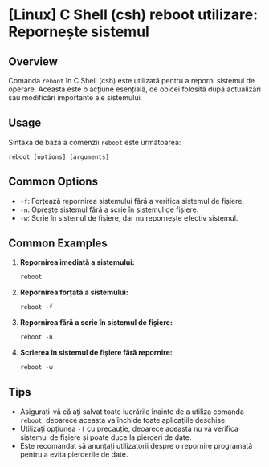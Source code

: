 # [Linux] C Shell (csh) reboot utilizare: Repornește sistemul

## Overview
Comanda `reboot` în C Shell (csh) este utilizată pentru a reporni sistemul de operare. Aceasta este o acțiune esențială, de obicei folosită după actualizări sau modificări importante ale sistemului.

## Usage
Sintaxa de bază a comenzii `reboot` este următoarea:

```
reboot [options] [arguments]
```

## Common Options
- `-f`: Forțează repornirea sistemului fără a verifica sistemul de fișiere.
- `-n`: Oprește sistemul fără a scrie în sistemul de fișiere.
- `-w`: Scrie în sistemul de fișiere, dar nu repornește efectiv sistemul.

## Common Examples
1. **Repornirea imediată a sistemului:**
   ```csh
   reboot
   ```

2. **Repornirea forțată a sistemului:**
   ```csh
   reboot -f
   ```

3. **Repornirea fără a scrie în sistemul de fișiere:**
   ```csh
   reboot -n
   ```

4. **Scrierea în sistemul de fișiere fără repornire:**
   ```csh
   reboot -w
   ```

## Tips
- Asigurați-vă că ați salvat toate lucrările înainte de a utiliza comanda `reboot`, deoarece aceasta va închide toate aplicațiile deschise.
- Utilizați opțiunea `-f` cu precauție, deoarece aceasta nu va verifica sistemul de fișiere și poate duce la pierderi de date.
- Este recomandat să anunțați utilizatorii despre o repornire programată pentru a evita pierderile de date.